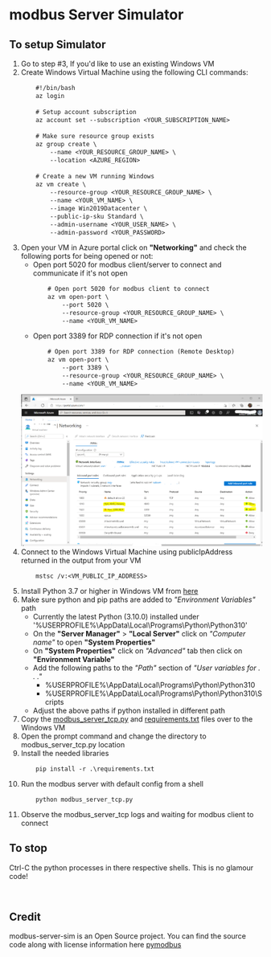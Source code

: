 # modbus Server Simulator

## To setup Simulator
1. Go to step #3, If you'd like to use an existing Windows VM
2. Create Windows Virtual Machine using the following CLI commands:
	``` shell
		#!/bin/bash
		az login

		# Setup account subscription
		az account set --subscription <YOUR_SUBSCRIPTION_NAME>

		# Make sure resource group exists
		az group create \
			--name <YOUR_RESOURCE_GROUP_NAME> \
			--location <AZURE_REGION>

		# Create a new VM running Windows
		az vm create \
			--resource-group <YOUR_RESOURCE_GROUP_NAME> \
			--name <YOUR_VM_NAME> \
			--image Win2019Datacenter \
    		--public-ip-sku Standard \
			--admin-username <YOUR_USER_NAME> \
			--admin-password <YOUR_PASSWORD>
    ```
3. Open your VM in Azure portal click on **"Networking"** and check the following ports for being opened or not:
	- Open port 5020 for modbus client/server to connect and communicate if it's not open
		``` shell
			# Open port 5020 for modbus client to connect
			az vm open-port \
				--port 5020 \
				--resource-group <YOUR_RESOURCE_GROUP_NAME> \
				--name <YOUR_VM_NAME>
		```
	- Open port 3389 for RDP connection if it's not open
		``` shell
			# Open port 3389 for RDP connection (Remote Desktop)
			az vm open-port \
				--port 3389 \
				--resource-group <YOUR_RESOURCE_GROUP_NAME> \
				--name <YOUR_VM_NAME>
		```
	![modbus Server Sim](/assets/18_sim_server_ports.png)
4. Connect to the Windows Virtual Machine using publicIpAddress returned in the output from your VM
	``` shell
		mstsc /v:<VM_PUBLIC_IP_ADDRESS>
	```
5. Install Python 3.7 or higher in Windows VM from [here](https://www.python.org/downloads/)
6. Make sure python and pip paths are added to _"Environment Variables"_ path
	- Currently the latest Python (3.10.0) installed under '%USERPROFILE%\AppData\Local\Programs\Python\Python310'
	- On the **"Server Manager"** > **"Local Server"** click on _"Computer name"_ to open **"System Properties"**
	- On **"System Properties"** click on _"Advanced"_ tab then click on **"Environment Variable"**
	- Add the following paths to the _"Path"_ section of _"User variables for . . ."_
		- %USERPROFILE%\AppData\Local\Programs\Python\Python310
		- %USERPROFILE%\AppData\Local\Programs\Python\Python310\Scripts
	- Adjust the above paths if python installed in different path
7. Copy the [modbus_server_tcp.py](modbus_server_tcp.py) and [requirements.txt](requirements.txt) files over to the Windows VM
8. Open the prompt command and change the directory to modbus_server_tcp.py location
9. Install the needed libraries
	``` shell
		pip install -r .\requirements.txt
	```
10. Run the modbus server with default config from a shell
	``` shell
		python modbus_server_tcp.py
	```
11. Observe the modbus_server_tcp logs and waiting for modbus client to connect

## To stop
Ctrl-C the python processes in there respective shells.  This is no glamour code!

&nbsp;
## Credit
modbus-server-sim is an Open Source project. You can find the source code along with license information here [pymodbus](https://github.com/riptideio/pymodbus/blob/master/examples/common/asyncio_server.py)